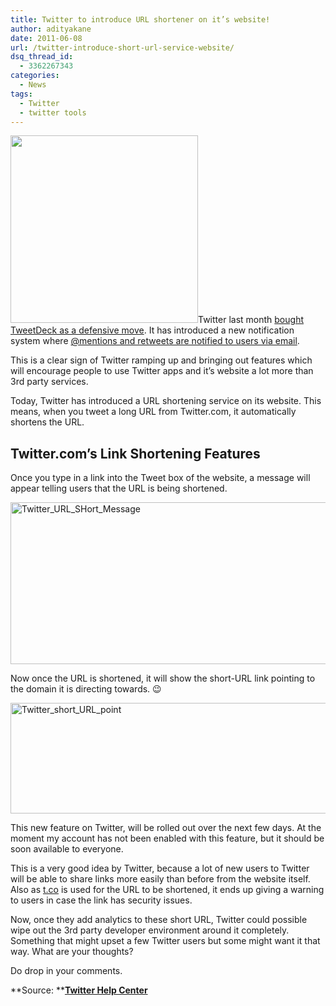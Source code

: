 ```yaml
---
title: Twitter to introduce URL shortener on it’s website!
author: adityakane
date: 2011-06-08
url: /twitter-introduce-short-url-service-website/
dsq_thread_id:
  - 3362267343
categories:
  - News
tags:
  - Twitter
  - twitter tools
---
```

[<img class="alignright size-full wp-image-39379" title="Twitter_new_logo.png" src="http://cdn.devilsworkshop.org/files/2011/04/Twitter_new_logo.png" alt="" width="300" height="300" />][1]Twitter last month [bought TweetDeck as a defensive move][2]. It has introduced a new notification system where [@mentions and retweets are notified to users via email][3].

This is a clear sign of Twitter ramping up and bringing out features which will encourage people to use Twitter apps and it&#8217;s website a lot more than 3rd party services.

Today, Twitter has introduced a URL shortening service on its website. This means, when you tweet a long URL from Twitter.com, it automatically shortens the URL.

## Twitter.com’s Link Shortening Features

Once you type in a link into the Tweet box of the website, a message will appear telling users that the URL is being shortened.

[<img style="background-image: none; padding-left: 0px; padding-right: 0px; display: inline; padding-top: 0px; border: 0px;" title="Twitter_URL_SHort_Message" src="http://cdn.devilsworkshop.org/files/2011/06/Twitter_URL_SHort_Message_thumb.png" border="0" alt="Twitter_URL_SHort_Message" width="588" height="259" />][4]

Now once the URL is shortened, it will show the short-URL link pointing to the domain it is directing towards. 😉

[<img style="background-image: none; padding-left: 0px; padding-right: 0px; display: inline; padding-top: 0px; border: 0px;" title="Twitter_short_URL_point" src="http://cdn.devilsworkshop.org/files/2011/06/Twitter_short_URL_point_thumb.png" border="0" alt="Twitter_short_URL_point" width="578" height="177" />][5]

This new feature on Twitter, will be rolled out over the next few days. At the moment my account has not been enabled with this feature, but it should be soon available to everyone.

This is a very good idea by Twitter, because a lot of new users to Twitter will be able to share links more easily than before from the website itself. Also as <a href="http://t.co/" onclick="_gaq.push(['_trackEvent', 'outbound-article', 'http://t.co/', 't.co']);" >t.co</a> is used for the URL to be shortened, it ends up giving a warning to users in case the link has security issues.

Now, once they add analytics to these short URL, Twitter could possible wipe out the 3rd party developer environment around it completely. Something that might upset a few Twitter users but some might want it that way. What are your thoughts?

Do drop in your comments.

**Source: **<a href="https://support.twitter.com/articles/78124" onclick="_gaq.push(['_trackEvent', 'outbound-article', 'https://support.twitter.com/articles/78124', 'Twitter Help Center']);" ><strong>Twitter Help Center</strong></a>

 [1]: http://cdn.devilsworkshop.org/files/2011/04/Twitter_new_logo.png
 [2]: http://devilsworkshop.org/twitter-kill-tweetdeck-future/
 [3]: http://devilsworkshop.org/twitter-enables-email-notification-mentions-retweets/
 [4]: http://cdn.devilsworkshop.org/files/2011/06/Twitter_URL_SHort_Message.png
 [5]: http://cdn.devilsworkshop.org/files/2011/06/Twitter_short_URL_point.png
